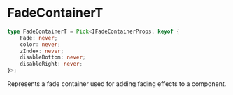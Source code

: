 # FadeContainerT

```ts
type FadeContainerT = Pick<IFadeContainerProps, keyof {
    Fade: never;
    color: never;
    zIndex: never;
    disableBottom: never;
    disableRight: never;
}>;
```

Represents a fade container used for adding fading effects to a component.
